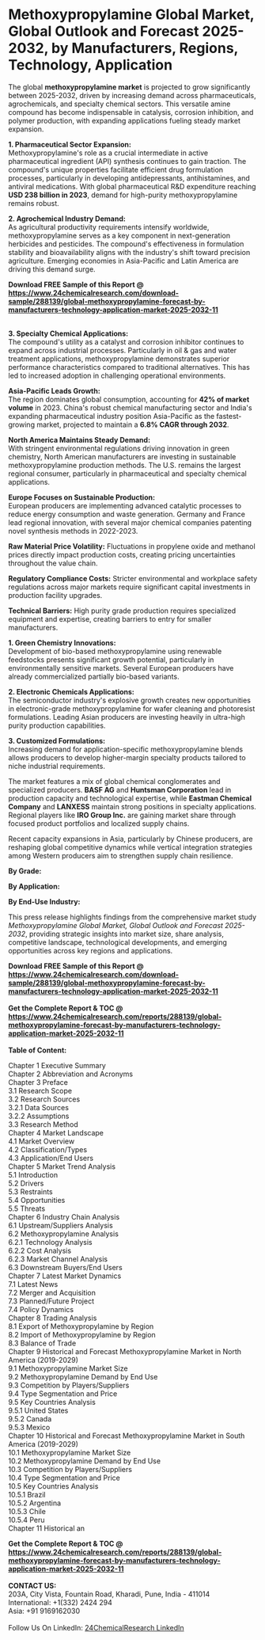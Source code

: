 <h1>Methoxypropylamine Global Market, Global Outlook and Forecast 2025-2032, by Manufacturers, Regions, Technology, Application</h1><p>The global <strong>methoxypropylamine market</strong> is projected to grow significantly between 2025-2032, driven by increasing demand across pharmaceuticals, agrochemicals, and specialty chemical sectors. This versatile amine compound has become indispensable in catalysis, corrosion inhibition, and polymer production, with expanding applications fueling steady market expansion.</p><p><strong>1. Pharmaceutical Sector Expansion:</strong><br>
Methoxypropylamine's role as a crucial intermediate in active pharmaceutical ingredient (API) synthesis continues to gain traction. The compound's unique properties facilitate efficient drug formulation processes, particularly in developing antidepressants, antihistamines, and antiviral medications. With global pharmaceutical R&amp;D expenditure reaching <strong>USD 238 billion in 2023</strong>, demand for high-purity methoxypropylamine remains robust.</p><p><strong>2. Agrochemical Industry Demand:</strong><br>
As agricultural productivity requirements intensify worldwide, methoxypropylamine serves as a key component in next-generation herbicides and pesticides. The compound's effectiveness in formulation stability and bioavailability aligns with the industry's shift toward precision agriculture. Emerging economies in Asia-Pacific and Latin America are driving this demand surge.</p><div><b>Download FREE Sample of this Report @ 
            <a href="https://www.24chemicalresearch.com/download-sample/288139/global-methoxypropylamine-forecast-by-manufacturers-technology-application-market-2025-2032-11">
            https://www.24chemicalresearch.com/download-sample/288139/global-methoxypropylamine-forecast-by-manufacturers-technology-application-market-2025-2032-11</a></b></div><br><p><strong>3. Specialty Chemical Applications:</strong><br>
The compound's utility as a catalyst and corrosion inhibitor continues to expand across industrial processes. Particularly in oil &amp; gas and water treatment applications, methoxypropylamine demonstrates superior performance characteristics compared to traditional alternatives. This has led to increased adoption in challenging operational environments.</p><p><strong>Asia-Pacific Leads Growth:</strong><br>
The region dominates global consumption, accounting for <strong>42% of market volume</strong> in 2023. China's robust chemical manufacturing sector and India's expanding pharmaceutical industry position Asia-Pacific as the fastest-growing market, projected to maintain a <strong>6.8% CAGR through 2032</strong>.</p><p><strong>North America Maintains Steady Demand:</strong><br>
With stringent environmental regulations driving innovation in green chemistry, North American manufacturers are investing in sustainable methoxypropylamine production methods. The U.S. remains the largest regional consumer, particularly in pharmaceutical and specialty chemical applications.</p><p><strong>Europe Focuses on Sustainable Production:</strong><br>
European producers are implementing advanced catalytic processes to reduce energy consumption and waste generation. Germany and France lead regional innovation, with several major chemical companies patenting novel synthesis methods in 2022-2023.</p><p><strong>Raw Material Price Volatility:</strong> Fluctuations in propylene oxide and methanol prices directly impact production costs, creating pricing uncertainties throughout the value chain.</p><p><strong>Regulatory Compliance Costs:</strong> Stricter environmental and workplace safety regulations across major markets require significant capital investments in production facility upgrades.</p><p><strong>Technical Barriers:</strong> High purity grade production requires specialized equipment and expertise, creating barriers to entry for smaller manufacturers.</p><p><strong>1. Green Chemistry Innovations:</strong><br>
Development of bio-based methoxypropylamine using renewable feedstocks presents significant growth potential, particularly in environmentally sensitive markets. Several European producers have already commercialized partially bio-based variants.</p><p><strong>2. Electronic Chemicals Applications:</strong><br>
The semiconductor industry's explosive growth creates new opportunities in electronic-grade methoxypropylamine for wafer cleaning and photoresist formulations. Leading Asian producers are investing heavily in ultra-high purity production capabilities.</p><p><strong>3. Customized Formulations:</strong><br>
Increasing demand for application-specific methoxypropylamine blends allows producers to develop higher-margin specialty products tailored to niche industrial requirements.</p><p>The market features a mix of global chemical conglomerates and specialized producers. <strong>BASF AG</strong> and <strong>Huntsman Corporation</strong> lead in production capacity and technological expertise, while <strong>Eastman Chemical Company</strong> and <strong>LANXESS</strong> maintain strong positions in specialty applications. Regional players like <strong>IRO Group Inc.</strong> are gaining market share through focused product portfolios and localized supply chains.</p><p>Recent capacity expansions in Asia, particularly by Chinese producers, are reshaping global competitive dynamics while vertical integration strategies among Western producers aim to strengthen supply chain resilience.</p><p><strong>By Grade:</strong></p><p><strong>By Application:</strong></p><p><strong>By End-Use Industry:</strong></p><p>This press release highlights findings from the comprehensive market study <em>Methoxypropylamine Global Market, Global Outlook and Forecast 2025-2032</em>, providing strategic insights into market size, share analysis, competitive landscape, technological developments, and emerging opportunities across key regions and applications.</p><div><b>Download FREE Sample of this Report @ 
            <a href="https://www.24chemicalresearch.com/download-sample/288139/global-methoxypropylamine-forecast-by-manufacturers-technology-application-market-2025-2032-11">
            https://www.24chemicalresearch.com/download-sample/288139/global-methoxypropylamine-forecast-by-manufacturers-technology-application-market-2025-2032-11</a></b></div><br><div><b>Get the Complete Report & TOC @ 
            <a href="https://www.24chemicalresearch.com/reports/288139/global-methoxypropylamine-forecast-by-manufacturers-technology-application-market-2025-2032-11">
            https://www.24chemicalresearch.com/reports/288139/global-methoxypropylamine-forecast-by-manufacturers-technology-application-market-2025-2032-11</a></b></div><br>
            <b>Table of Content:</b><p>Chapter 1 Executive Summary<br />
Chapter 2 Abbreviation and Acronyms<br />
Chapter 3 Preface<br />
3.1 Research Scope<br />
3.2 Research Sources<br />
3.2.1 Data Sources<br />
3.2.2 Assumptions<br />
3.3 Research Method<br />
Chapter 4 Market Landscape<br />
4.1 Market Overview<br />
4.2 Classification/Types<br />
4.3 Application/End Users<br />
Chapter 5 Market Trend Analysis<br />
5.1 Introduction<br />
5.2 Drivers<br />
5.3 Restraints<br />
5.4 Opportunities<br />
5.5 Threats<br />
Chapter 6 Industry Chain Analysis<br />
6.1 Upstream/Suppliers Analysis<br />
6.2 Methoxypropylamine Analysis<br />
6.2.1 Technology Analysis<br />
6.2.2 Cost Analysis<br />
6.2.3 Market Channel Analysis<br />
6.3 Downstream Buyers/End Users<br />
Chapter 7 Latest Market Dynamics<br />
7.1 Latest News<br />
7.2 Merger and Acquisition<br />
7.3 Planned/Future Project<br />
7.4 Policy Dynamics<br />
Chapter 8 Trading Analysis<br />
8.1 Export of Methoxypropylamine by Region<br />
8.2 Import of Methoxypropylamine by Region<br />
8.3 Balance of Trade<br />
Chapter 9 Historical and Forecast Methoxypropylamine Market in North America (2019-2029)<br />
9.1 Methoxypropylamine Market Size<br />
9.2 Methoxypropylamine Demand by End Use<br />
9.3 Competition by Players/Suppliers<br />
9.4 Type Segmentation and Price<br />
9.5 Key Countries Analysis<br />
9.5.1 United States<br />
9.5.2 Canada<br />
9.5.3 Mexico<br />
Chapter 10 Historical and Forecast Methoxypropylamine Market in South America (2019-2029)<br />
10.1 Methoxypropylamine Market Size<br />
10.2 Methoxypropylamine Demand by End Use<br />
10.3 Competition by Players/Suppliers<br />
10.4 Type Segmentation and Price<br />
10.5 Key Countries Analysis<br />
10.5.1 Brazil<br />
10.5.2 Argentina<br />
10.5.3 Chile<br />
10.5.4 Peru<br />
Chapter 11 Historical an</p><div><b>Get the Complete Report & TOC @ 
            <a href="https://www.24chemicalresearch.com/reports/288139/global-methoxypropylamine-forecast-by-manufacturers-technology-application-market-2025-2032-11">
            https://www.24chemicalresearch.com/reports/288139/global-methoxypropylamine-forecast-by-manufacturers-technology-application-market-2025-2032-11</a></b></div><br><b>CONTACT US:</b><br>
            203A, City Vista, Fountain Road, Kharadi, Pune, India - 411014<br>
            International: +1(332) 2424 294<br>
            Asia: +91 9169162030 <br><br>
            Follow Us On LinkedIn: <a href="https://www.linkedin.com/company/24chemicalresearch/">24ChemicalResearch LinkedIn</a>